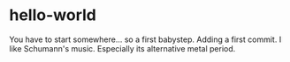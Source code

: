 # hello-world
You have to start somewhere... so a first babystep.
Adding a first commit. I like Schumann's music. Especially its alternative metal period.
